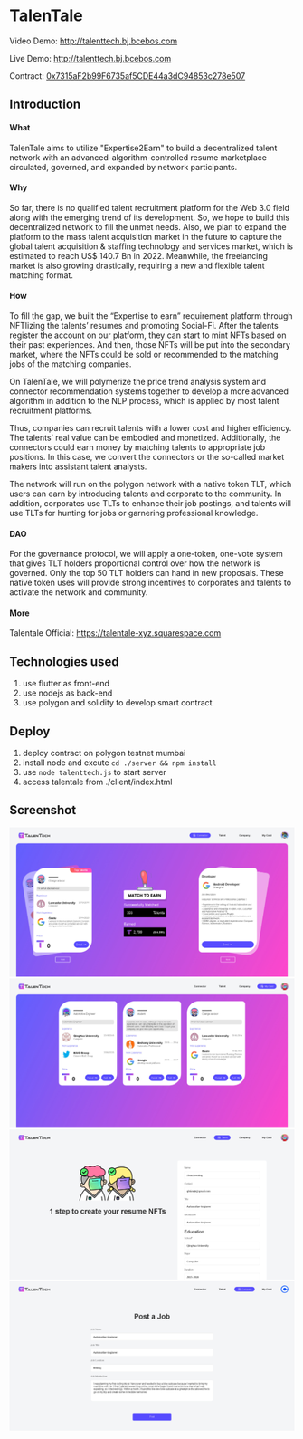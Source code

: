 # TalenTale

Video Demo: <http://talenttech.bj.bcebos.com>

Live Demo: <http://talenttech.bj.bcebos.com>

Contract: [0x7315aF2b99F6735af5CDE44a3dC94853c278e507](https://mumbai.polygonscan.com/address/0x7315aF2b99F6735af5CDE44a3dC94853c278e507)


## Introduction

#### What

TalenTale aims to utilize "Expertise2Earn" to build a decentralized talent network with an advanced-algorithm-controlled resume marketplace circulated, governed, and expanded by network participants.

#### Why

So far, there is no qualified talent recruitment platform for the Web 3.0 field along with the emerging trend of its development. So, we hope to build this decentralized network to fill the unmet needs. Also, we plan to expand the platform to the mass talent acquisition market in the future to capture the global talent acquisition & staffing technology and services market, which is estimated to reach US$ 140.7 Bn in 2022. Meanwhile, the freelancing market is also growing drastically, requiring a new and flexible talent matching format.

#### How

To fill the gap, we built the “Expertise to earn” requirement platform through NFTlizing the talents’ resumes and promoting Social-Fi. After the talents register the account on our platform, they can start to mint NFTs based on their past experiences. And then, those NFTs will be put into the secondary market, where the NFTs could be sold or recommended to the matching jobs of the matching companies.

On TalenTale, we will polymerize the price trend analysis system and connector recommendation systems together to develop a more advanced algorithm in addition to the NLP process, which is applied by most talent recruitment platforms.

Thus, companies can recruit talents with a lower cost and higher efficiency. The talents’ real value can be embodied and monetized. Additionally, the connectors could earn money by matching talents to appropriate job positions. In this case, we convert the connectors or the so-called market makers into assistant talent analysts. 

The network will run on the polygon network with a native token TLT, which users can earn by introducing talents and corporate to the community. In addition, corporates use TLTs to enhance their job postings, and talents will use TLTs for hunting for jobs or garnering professional knowledge.

#### DAO

For the governance protocol, we will apply a one-token, one-vote system that gives TLT holders proportional control over how the network is governed. Only the top 50 TLT holders can hand in new proposals. These native token uses will provide strong incentives to corporates and talents to activate the network and community.


#### More

Talentale Official: <https://talentale-xyz.squarespace.com>


## Technologies used
1. use flutter as front-end
2. use nodejs as back-end
3. use polygon and solidity to develop smart contract


## Deploy
1. deploy contract on polygon testnet mumbai
2. install node and excute `cd ./server && npm install` 
3. use `node talenttech.js` to start server
4. access talentale from ./client/index.html


## Screenshot
![connector](https://github.com/ghking1/talentale/raw/master/docs/connector.jpg)
![mycards](https://github.com/ghking1/talentale/raw/master/docs/mycards.jpg)
![talent](https://github.com/ghking1/talentale/raw/master/docs/talent.jpg)
![company](https://github.com/ghking1/talentale/raw/master/docs/company.jpg)

